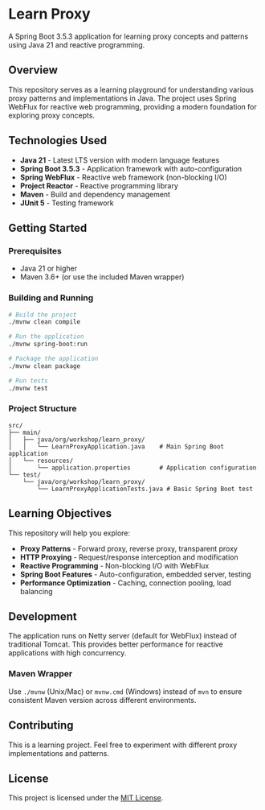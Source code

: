 # Learn Proxy

A Spring Boot 3.5.3 application for learning proxy concepts and patterns using Java 21 and reactive programming.

## Overview

This repository serves as a learning playground for understanding various proxy patterns and implementations in Java. The project uses Spring WebFlux for reactive web programming, providing a modern foundation for exploring proxy concepts.

## Technologies Used

- **Java 21** - Latest LTS version with modern language features
- **Spring Boot 3.5.3** - Application framework with auto-configuration
- **Spring WebFlux** - Reactive web framework (non-blocking I/O)
- **Project Reactor** - Reactive programming library
- **Maven** - Build and dependency management
- **JUnit 5** - Testing framework

## Getting Started

### Prerequisites

- Java 21 or higher
- Maven 3.6+ (or use the included Maven wrapper)

### Building and Running

```bash
# Build the project
./mvnw clean compile

# Run the application
./mvnw spring-boot:run

# Package the application
./mvnw clean package

# Run tests
./mvnw test
```

### Project Structure

```
src/
├── main/
│   ├── java/org/workshop/learn_proxy/
│   │   └── LearnProxyApplication.java    # Main Spring Boot application
│   └── resources/
│       └── application.properties        # Application configuration
└── test/
    └── java/org/workshop/learn_proxy/
        └── LearnProxyApplicationTests.java # Basic Spring Boot test
```

## Learning Objectives

This repository will help you explore:

- **Proxy Patterns** - Forward proxy, reverse proxy, transparent proxy
- **HTTP Proxying** - Request/response interception and modification
- **Reactive Programming** - Non-blocking I/O with WebFlux
- **Spring Boot Features** - Auto-configuration, embedded server, testing
- **Performance Optimization** - Caching, connection pooling, load balancing

## Development

The application runs on Netty server (default for WebFlux) instead of traditional Tomcat. This provides better performance for reactive applications with high concurrency.

### Maven Wrapper

Use `./mvnw` (Unix/Mac) or `mvnw.cmd` (Windows) instead of `mvn` to ensure consistent Maven version across different environments.

## Contributing

This is a learning project. Feel free to experiment with different proxy implementations and patterns.

## License

This project is licensed under the [MIT License](LICENSE).
